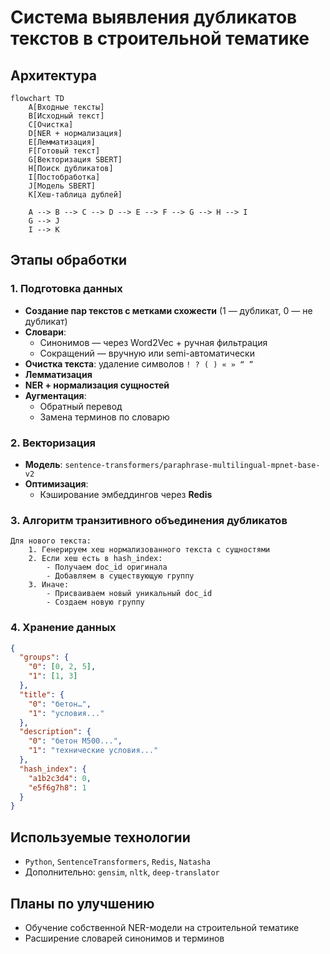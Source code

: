 
# Система выявления дубликатов текстов в строительной тематике

## Архитектура

```mermaid
flowchart TD
    A[Входные тексты]
    B[Исходный текст]
    C[Очистка]
    D[NER + нормализация]
    E[Лемматизация]
    F[Готовый текст]
    G[Векторизация SBERT]
    H[Поиск дубликатов]
    I[Постобработка]
    J[Модель SBERT]
    K[Хеш-таблица дублей]

    A --> B --> C --> D --> E --> F --> G --> H --> I
    G --> J
    I --> K
```

## Этапы обработки

### 1. Подготовка данных

- **Создание пар текстов с метками схожести** (1 — дубликат, 0 — не дубликат)
- **Словари**:
  - Синонимов — через Word2Vec + ручная фильтрация
  - Сокращений — вручную или semi-автоматически
- **Очистка текста**: удаление символов `! ? ( ) « » “ ”`
- **Лемматизация**
- **NER + нормализация сущностей**
- **Аугментация**:
  - Обратный перевод
  - Замена терминов по словарю

### 2. Векторизация

- **Модель**: `sentence-transformers/paraphrase-multilingual-mpnet-base-v2`
- **Оптимизация**:
  - Кэширование эмбеддингов через **Redis**

### 3. Алгоритм транзитивного объединения дубликатов

```text
Для нового текста:
    1. Генерируем хеш нормализованного текста с сущностями
    2. Если хеш есть в hash_index:
        - Получаем doc_id оригинала
        - Добавляем в существующую группу
    3. Иначе:
        - Присваиваем новый уникальный doc_id
        - Создаем новую группу
```

### 4. Хранение данных

```json
{
  "groups": {
    "0": [0, 2, 5],
    "1": [1, 3]
  },
  "title": {
    "0": "бетон…",
    "1": "условия..."
  },
  "description": {
    "0": "бетон М500...",
    "1": "технические условия..."
  },
  "hash_index": {
    "a1b2c3d4": 0,
    "e5f6g7h8": 1
  }
}
```

## Используемые технологии

- `Python`, `SentenceTransformers`, `Redis`, `Natasha`
- Дополнительно: `gensim`, `nltk`, `deep-translator`

## Планы по улучшению

- Обучение собственной NER-модели на строительной тематике
- Расширение словарей синонимов и терминов
